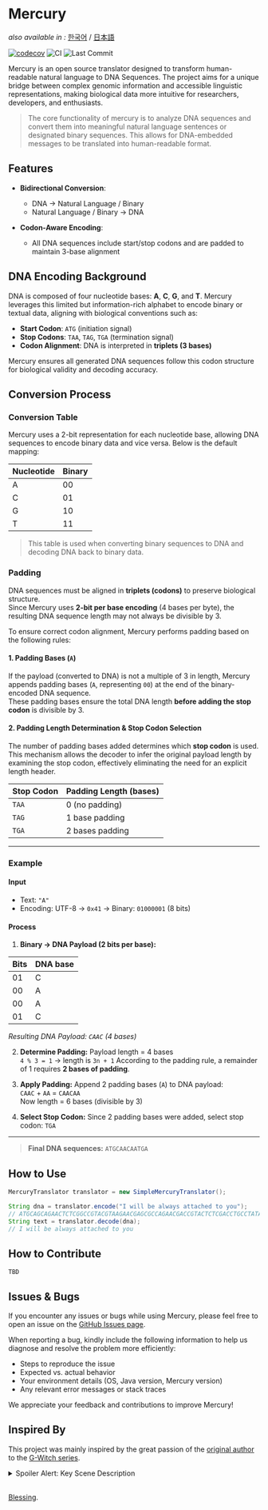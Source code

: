 # Mercury

_also available in :_ [한국어](./docs/ko/README.md) / [日本語](./docs/ja/README.md)

[![codecov](https://codecov.io/gh/hodadako/mercury/branch/main/graph/badge.svg)](https://codecov.io/gh/hodadako/mercury)
![CI](https://github.com/hodadako/mercury/actions/workflows/ci.yml/badge.svg)
![Last Commit](https://img.shields.io/github/last-commit/hodadako/mercury)

Mercury is an open source translator designed to transform human-readable natural language to DNA Sequences. The project aims for a unique bridge between complex genomic information and accessible linguistic representations, making biological data more intuitive for researchers, developers, and enthusiasts.

 > The core functionality of mercury is to analyze DNA sequences and convert them into meaningful natural language sentences or designated binary sequences. This allows for DNA-embedded messages to be translated into human-readable format.

## Features
- **Bidirectional Conversion**:
    - DNA → Natural Language / Binary
    - Natural Language / Binary → DNA

- **Codon-Aware Encoding**:
    - All DNA sequences include start/stop codons and are padded to maintain 3-base alignment


## DNA Encoding Background

DNA is composed of four nucleotide bases: **A**, **C**, **G**, and **T**. Mercury leverages this limited but information-rich alphabet to encode binary or textual data, aligning with biological conventions such as:

- **Start Codon**: `ATG` (initiation signal)
- **Stop Codons**: `TAA`, `TAG`, `TGA` (termination signal)
- **Codon Alignment**: DNA is interpreted in **triplets (3 bases)**

Mercury ensures all generated DNA sequences follow this codon structure for biological validity and decoding accuracy.


## Conversion Process

###  Conversion Table

Mercury uses a 2-bit representation for each nucleotide base, allowing DNA sequences to encode binary data and vice versa. Below is the default mapping:

| Nucleotide | Binary |
|------------|--------|
| A          | 00     |
| C          | 01     |
| G          | 10     |
| T          | 11     |

> This table is used when converting binary sequences to DNA and decoding DNA back to binary data.

### Padding

DNA sequences must be aligned in **triplets (codons)** to preserve biological structure.  
Since Mercury uses **2-bit per base encoding** (4 bases per byte), the resulting DNA sequence length may not always be divisible by 3.

To ensure correct codon alignment, Mercury performs padding based on the following rules:

#### 1. Padding Bases (`A`)

If the payload (converted to DNA) is not a multiple of 3 in length, Mercury appends padding bases (`A`, representing `00`) at the end of the binary-encoded DNA sequence.  
These padding bases ensure the total DNA length **before adding the stop codon** is divisible by 3.

#### 2. Padding Length Determination & Stop Codon Selection

The number of padding bases added determines which **stop codon** is used.  
This mechanism allows the decoder to infer the original payload length by examining the stop codon, effectively eliminating the need for an explicit length header.

| Stop Codon | Padding Length (bases) |
|------------|-----------------------|
| `TAA`      | 0 (no padding)        |
| `TAG`      | 1 base padding        |
| `TGA`      | 2 bases padding       |

---

### Example

#### **Input**
- Text: `"A"`
- Encoding: UTF-8 → `0x41` → Binary: `01000001` (8 bits)

#### **Process**

1. **Binary → DNA Payload (2 bits per base):**

| Bits | DNA base |
|-------|----------|
| 01    | C        |
| 00    | A        |
| 00    | A        |
| 01    | C        |

_Resulting DNA Payload: `CAAC` (4 bases)_

2. **Determine Padding:**
Payload length = 4 bases  
`4 % 3 = 1` → length is `3n + 1`
According to the padding rule, a remainder of 1 requires **2 bases of padding**.  

3. **Apply Padding:**
Append 2 padding bases (`A`) to DNA payload:  
`CAAC` + `AA` = `CAACAA`  
Now length = 6 bases (divisible by 3)

4. **Select Stop Codon:**
Since 2 padding bases were added, select stop codon: `TGA`

---

> **Final DNA sequences:** `ATGCAACAATGA`

## How to Use
```java
MercuryTranslator translator = new SimpleMercuryTranslator();

String dna = translator.encode("I will be always attached to you");
// ATGCAGCAGAACTCTCGGCCGTACGTAAGAACGAGCGCCAGAACGACCGTACTCTCGACCTGCCTATAGAACGACCTCACTCACGACCGATCGGACGCCCGCAAGAACTCACGTTAGAACTGCCGTTCTCCATAG
String text = translator.decode(dna);
// I will be always attached to you
```

## How to Contribute
`TBD`

## Issues & Bugs

If you encounter any issues or bugs while using Mercury, please feel free to open an issue on the [GitHub Issues page](https://github.com/your-repo/mercury/issues).

When reporting a bug, kindly include the following information to help us diagnose and resolve the problem more efficiently:

- Steps to reproduce the issue
- Expected vs. actual behavior
- Your environment details (OS, Java version, Mercury version)
- Any relevant error messages or stack traces

We appreciate your feedback and contributions to improve Mercury!

## Inspired By

This project was mainly inspired by the great passion of the [original author](https://github.com/hodadako) to the [G-Witch series](https://en.gundam.info/about-gundam/series-pages/witch/).

<details>
<summary>Spoiler Alert: Key Scene Description</summary>

In a memorable scene, the protagonist Miorine Rembran discovers a hidden message encoded in the DNA of a tomato left by her mother.
<br><br>
The anime beautifully depicts this moment where a security system is unlocked using a Java-based system designed to decode the DNA message—mirroring the core idea behind this project.

</details>
<br>

[Blessing](https://youtu.be/3eytpBOkOFA?si=lWngRVD31NY4kCwh).
